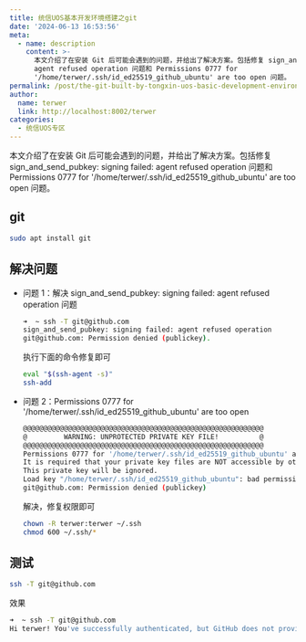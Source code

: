 ```yaml
---
title: 统信UOS基本开发环境搭建之git
date: '2024-06-13 16:53:56'
meta:
  - name: description
    content: >-
      本文介绍了在安装 Git 后可能会遇到的问题，并给出了解决方案。包括修复 sign_and_send_pubkey: signing failed:
      agent refused operation 问题和 Permissions 0777 for
      '/home/terwer/.ssh/id_ed25519_github_ubuntu' are too open 问题。
permalink: /post/the-git-built-by-tongxin-uos-basic-development-environment.html
author:
  name: terwer
  link: http://localhost:8002/terwer
categories:
  - 统信UOS专区
---
```

本文介绍了在安装 Git 后可能会遇到的问题，并给出了解决方案。包括修复 sign_and_send_pubkey: signing failed: agent refused operation 问题和 Permissions 0777 for '/home/terwer/.ssh/id_ed25519_github_ubuntu' are too open 问题。

<!-- more -->




## git

```bash
sudo apt install git
```

## 解决问题

- 问题 1：解决 sign_and_send_pubkey: signing failed: agent refused operation 问题

  ```bash
  ➜  ~ ssh -T git@github.com
  sign_and_send_pubkey: signing failed: agent refused operation
  git@github.com: Permission denied (publickey).
  ```

  执行下面的命令修复即可

  ```bash
  eval "$(ssh-agent -s)"
  ssh-add
  ```
- 问题 2：Permissions 0777 for '/home/terwer/.ssh/id_ed25519_github_ubuntu' are too open

  ```bash
  @@@@@@@@@@@@@@@@@@@@@@@@@@@@@@@@@@@@@@@@@@@@@@@@@@@@@@@@@@@
  @         WARNING: UNPROTECTED PRIVATE KEY FILE!          @
  @@@@@@@@@@@@@@@@@@@@@@@@@@@@@@@@@@@@@@@@@@@@@@@@@@@@@@@@@@@
  Permissions 0777 for '/home/terwer/.ssh/id_ed25519_github_ubuntu' are too open.
  It is required that your private key files are NOT accessible by others.
  This private key will be ignored.
  Load key "/home/terwer/.ssh/id_ed25519_github_ubuntu": bad permissions
  git@github.com: Permission denied (publickey)
  ```

  解决，修复权限即可

  ```bash
  chown -R terwer:terwer ~/.ssh
  chmod 600 ~/.ssh/*
  ```

## 测试

```bash
ssh -T git@github.com
```

效果

```bash
➜  ~ ssh -T git@github.com
Hi terwer! You've successfully authenticated, but GitHub does not provide shell access.
```
